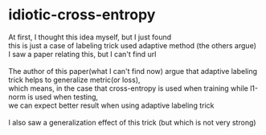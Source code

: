 # idiotic-cross-entropy
At first, I thought this idea myself, but I just found <br>
this is just a case of labeling trick used adaptive method (the others argue)<br>
I saw a paper relating this, but I can't find url <br>
<br>
The author of this paper(what I can't find now) argue that adaptive labeling trick helps to generalize metric(or loss), <br>
which means, in the case that cross-entropy is used when training while l1-norm is used when testing, <br>
we can expect better result when using adaptive labeling trick <br>
<br>
I also saw a generalization effect of this trick (but which is not very strong)
